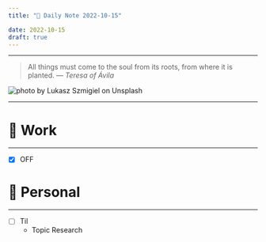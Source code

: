 ```yaml
---
title: "🌱 Daily Note 2022-10-15"

date: 2022-10-15
draft: true
---
```



---

> All things must come to the soul from its roots, from where it is planted.
> — <cite>Teresa of Ávila</cite>

![photo by Lukasz Szmigiel on Unsplash](https://images.unsplash.com/photo-1426170042593-200f250dfdaf?crop=entropy&cs=tinysrgb&fm=jpg&ixid=MnwzNjM5Nzd8MHwxfHJhbmRvbXx8fHx8fHx8fDE2NjU4MTk4NjQ&ixlib=rb-1.2.1&q=80&w=500&h=500)

---


# 💼 Work
---
- [x] OFF


# 🌱 Personal
---
- [ ] Til
	- Topic Research 
